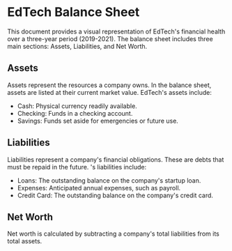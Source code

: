 # EdTech Balance Sheet

This document provides a visual representation of EdTech's financial health over a three-year period (2019-2021). The balance sheet includes three main sections: Assets, Liabilities, and Net Worth.

## Assets

Assets represent the resources a company owns. In the balance sheet, assets are listed at their current market value. EdTech's assets include:

* Cash: Physical currency readily available.
* Checking: Funds in a checking account.
* Savings: Funds set aside for emergencies or future use.

## Liabilities

Liabilities represent a company's financial obligations. These are debts that must be repaid in the future. 's liabilities include:

* Loans: The outstanding balance on the company's startup loan.
* Expenses: Anticipated annual expenses, such as payroll.
* Credit Card: The outstanding balance on the company's credit card.

## Net Worth

Net worth is calculated by subtracting a company's total liabilities from its total assets.
